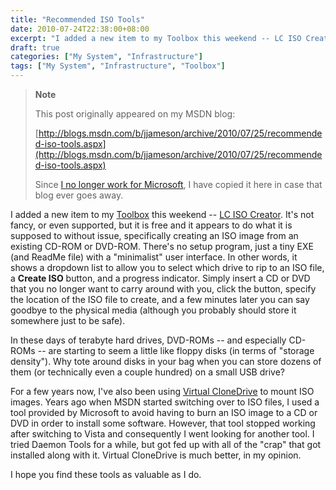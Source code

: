 ```yaml
---
title: "Recommended ISO Tools"
date: 2010-07-24T22:38:00+08:00
excerpt: "I added a new item to my Toolbox this weekend -- LC ISO Creator . It's not fancy, or even supported, but it is free and it appears to do what it is supposed to without issue, specifically creating an ISO image from an existing CD-ROM or DVD-ROM. There..."
draft: true
categories: ["My System", "Infrastructure"]
tags: ["My System", "Infrastructure", "Toolbox"]
---
```


> **Note**
> 
> This post originally appeared on my MSDN blog:
> 
> [http://blogs.msdn.com/b/jjameson/archive/2010/07/25/recommended-iso-tools.aspx](http://blogs.msdn.com/b/jjameson/archive/2010/07/25/recommended-iso-tools.aspx)
> 
> Since [I no longer work for Microsoft](/blog/jjameson/2011/09/02/last-day-with-microsoft), I have copied it here in case that blog ever goes away.

I added a new item to my [Toolbox](/blog/jjameson/2007/03/22/backedup-and-notbackedup) this weekend -- [LC ISO Creator](http://www.lucersoft.com/freeware.php). It's not fancy, or even supported, but it is free and it appears to do what it is supposed to without issue, specifically creating an ISO image from an existing CD-ROM or DVD-ROM. There's no setup program, just a tiny EXE (and ReadMe file) with a "minimalist" user interface. In other words, it shows a dropdown list to allow you to select which drive to rip to an ISO file, a **Create ISO** button, and a progress indicator. Simply insert a CD or DVD that you no longer want to carry around with you, click the button, specify the location of the ISO file to create, and a few minutes later you can say goodbye to the physical media (although you probably should store it somewhere just to be safe).

In these days of terabyte hard drives, DVD-ROMs -- and especially CD-ROMs -- are starting to seem a little like floppy disks (in terms of "storage density"). Why tote around disks in your bag when you can store dozens of them (or technically even a couple hundred) on a small USB drive?

For a few years now, I've also been using [Virtual CloneDrive](http://www.slysoft.com/en/virtual-clonedrive.html) to mount ISO images. Years ago when MSDN started switching over to ISO files, I used a tool provided by Microsoft to avoid having to burn an ISO image to a CD or DVD in order to install some software. However, that tool stopped working after switching to Vista and consequently I went looking for another tool. I tried Daemon Tools for a while, but got fed up with all of the "crap" that got installed along with it. Virtual CloneDrive is much better, in my opinion.

I hope you find these tools as valuable as I do.

